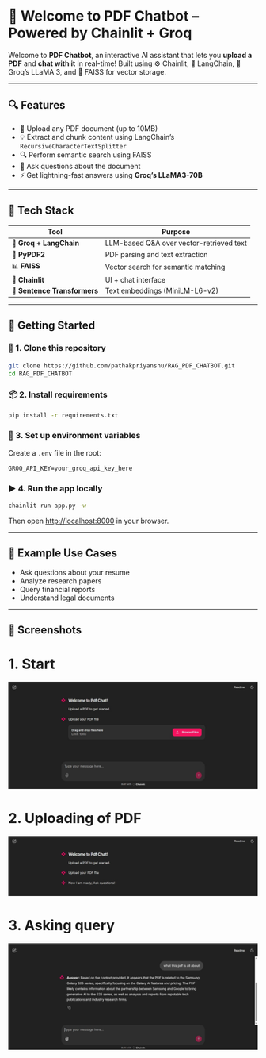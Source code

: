 # 📄 Welcome to PDF Chatbot – Powered by Chainlit + Groq

Welcome to **PDF Chatbot**, an interactive AI assistant that lets you **upload a PDF** and **chat with it** in real-time! Built using ⚙️ Chainlit, 🚀 LangChain, 🧠 Groq’s LLaMA 3, and 💾 FAISS for vector storage.

---

## 🔍 Features

- 📁 Upload any PDF document (up to 10MB)
- 💡 Extract and chunk content using LangChain’s `RecursiveCharacterTextSplitter`
- 🔍 Perform semantic search using FAISS
- 🤖 Ask questions about the document
- ⚡ Get lightning-fast answers using **Groq’s LLaMA3-70B**

---

## 🧱 Tech Stack

| Tool            | Purpose                                 |
|-----------------|------------------------------------------|
| 🧠 **Groq + LangChain** | LLM-based Q&A over vector-retrieved text |
| 🧾 **PyPDF2**         | PDF parsing and text extraction      |
| 📊 **FAISS**           | Vector search for semantic matching |
| 💬 **Chainlit**        | UI + chat interface                 |
| 🧬 **Sentence Transformers** | Text embeddings (MiniLM-L6-v2)   |

---

## 🚀 Getting Started

### 🔧 1. Clone this repository

```bash
git clone https://github.com/pathakpriyanshu/RAG_PDF_CHATBOT.git
cd RAG_PDF_CHATBOT
```

### 📦 2. Install requirements

```bash
pip install -r requirements.txt
```

### 🔐 3. Set up environment variables

Create a `.env` file in the root:

```env
GROQ_API_KEY=your_groq_api_key_here
```

### ▶️ 4. Run the app locally

```bash
chainlit run app.py -w
```

Then open [http://localhost:8000](http://localhost:8000) in your browser.

---


## 🧪 Example Use Cases

- Ask questions about your resume
- Analyze research papers
- Query financial reports
- Understand legal documents

---

## 📸 Screenshots
# 1. Start
![UI Screenshot](screenshots/ss_1.jpg)

# 2. Uploading of PDF
![UI Screenshot](screenshots/ss_2.jpg)

# 3. Asking query
![UI Screenshot](screenshots/ss_3.jpg)





